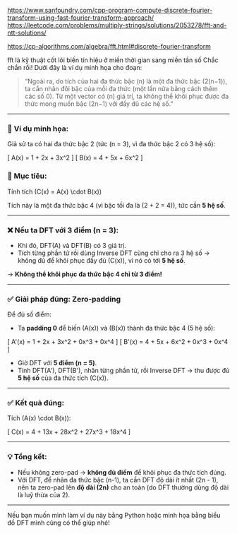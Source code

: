 https://www.sanfoundry.com/cpp-program-compute-discrete-fourier-transform-using-fast-fourier-transform-approach/
https://leetcode.com/problems/multiply-strings/solutions/2053278/fft-and-ntt-solutions/

https://cp-algorithms.com/algebra/fft.html#discrete-fourier-transform

fft là kỹ thuật cốt lõi biến tín hiệu ở miền thời gian sang miền tần số
Chắc chắn rồi! Dưới đây là ví dụ minh họa cho đoạn:

> “Ngoài ra, do tích của hai đa thức bậc \(n\) là một đa thức bậc \(2(n−1)\), ta cần nhân đôi bậc của mỗi đa thức (một lần nữa bằng cách thêm các số 0). Từ một vector có \(n\) giá trị, ta không thể khôi phục được đa thức mong muốn bậc \(2n−1\) với đầy đủ các hệ số.”

---

### 🔢 **Ví dụ minh họa:**

Giả sử ta có hai đa thức bậc 2 (tức \(n = 3\), vì đa thức bậc 2 có 3 hệ số):

\[
A(x) = 1 + 2x + 3x^2
\]
\[
B(x) = 4 + 5x + 6x^2
\]

### 🎯 Mục tiêu:
Tính tích \(C(x) = A(x) \cdot B(x)\)

Tích này là một đa thức bậc 4 (vì bậc tối đa là \(2 + 2 = 4\)), tức cần **5 hệ số**.

---

### ❌ Nếu ta DFT với 3 điểm (n = 3):

- Khi đó, DFT(A) và DFT(B) có 3 giá trị.
- Tích từng phần tử rồi dùng Inverse DFT cũng chỉ cho ra 3 hệ số → không đủ để khôi phục đầy đủ \(C(x)\), vì nó có tới **5 hệ số**.

→ **Không thể khôi phục đa thức bậc 4 chỉ từ 3 điểm!**

---

### ✅ Giải pháp đúng: Zero-padding

Để đủ số điểm:

- Ta **padding 0** để biến \(A(x)\) và \(B(x)\) thành đa thức bậc 4 (5 hệ số):

\[
A'(x) = 1 + 2x + 3x^2 + 0x^3 + 0x^4
\]
\[
B'(x) = 4 + 5x + 6x^2 + 0x^3 + 0x^4
\]

- Giờ DFT với **5 điểm (n = 5)**.
- Tính DFT(A'), DFT(B'), nhân từng phần tử, rồi Inverse DFT → thu được đủ **5 hệ số** của đa thức tích \(C(x)\).

---

### ✅ Kết quả đúng:

Tích \(A(x) \cdot B(x)\):

\[
C(x) = 4 + 13x + 28x^2 + 27x^3 + 18x^4
\]

---

### 💡 Tổng kết:

- Nếu không zero-pad → **không đủ điểm** để khôi phục đa thức tích đúng.
- Với DFT, để nhân đa thức bậc \(n-1\), ta cần DFT độ dài ít nhất \(2n - 1\), nên ta zero-pad lên **độ dài \(2n\)** cho an toàn (do DFT thường dùng độ dài là luỹ thừa của 2).

---

Nếu bạn muốn mình làm ví dụ này bằng Python hoặc minh họa bằng biểu đồ DFT mình cũng có thể giúp nhé!
